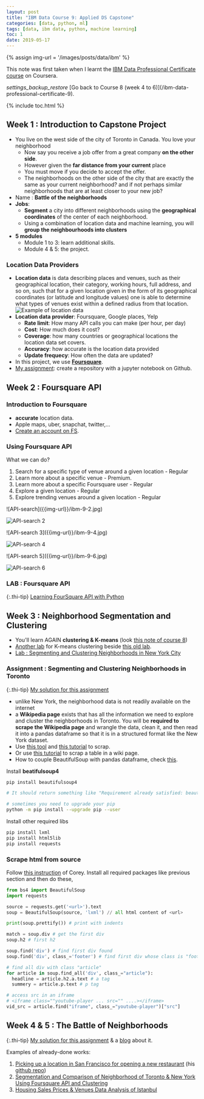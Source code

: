```yaml
---
layout: post
title: "IBM Data Course 9: Applied DS Capstone"
categories: [data, python, ml]
tags: [data, ibm data, python, machine learning]
toc: 1
date: 2019-05-17
---
```


{% assign img-url = '/images/posts/data/ibm' %}

This note was first taken when I learnt the [IBM Data Professional Certificate course](https://www.coursera.org/specializations/ibm-data-science-professional-certificate) on Coursera.

<div class="see-again">
<i class="material-icons">settings_backup_restore</i>
<span markdown="1">
[Go back to Course 8 (week 4 to 6)](/ibm-data-professional-certificate-9).
</span>
</div>

{% include toc.html %}

## Week 1 : Introduction to Capstone Project

- You live on the west side of the city of Toronto in Canada. You love your neighborhood
  - Now say you receive a job offer from a great company **on the other side**. 
  - However given the **far distance from your current** place 
  - You must move if you decide to accept the offer. 
  - The neighborhoods on the other side of the city that are exactly the same as your current neighborhood? and if not perhaps similar neighborhoods that are at least closer to your new job? 
- Name : **Battle of the neighborhoods**
- **Jobs**:
  - **Segment** a city into different neighborhoods using the **geographical coordinates** of the center of each neighborhood.
  - Using a combination of location data and machine learning, you will **group the neighbourhoods into clusters**
- **5 modules**
  - Module 1 to 3: learn additional skills.
  - Module 4 & 5: the project.

### Location Data Providers

- **Location data** is data describing places and venues, such as their geographical location, their category, working hours, full address, and so on, such that for a given location given in the form of its geographical coordinates (or latitude and longitude values) one is able to determine what types of venues exist within a defined radius from that location.
  ![Example of location data]({{img-url}}/ibm-9-1.jpg)
- **Location data provider**: Foursquare, Google places, Yelp
  - **Rate limit**: How many API calls you can make (per hour, per day)
  - **Cost**: How much does it cost?
  - **Coverage**: how many countries or geographical locations the location data set covers. 
  - **Accuracy**: how accurate is the location data provided
  - **Update frequecy**: How often the data are updated?
- In this project, we use **[Foursquare](https://foursquare.com/)**.
- [My assignment](https://github.com/dinhanhthi/Coursera_Capstone): create a repository with a jupyter notebook on Github.

## Week 2 : Foursquare API

### Introduction to Foursquare

- **accurate** location data.
- Apple maps, uber, snapchat, twitter,...
- [Create an account on FS](https://foursquare.com/developers/).

### Using Foursquare API

What we can do?

1. Search for a specific type of venue around a given location - Regular
2. Learn more about a specific venue - Premium.
3. Learn more about a specific Foursquare user - Regular
4. Explore a given location - Regular
5. Explore trending venues around a given location - Regular

<div class="columns-2" markdown="1">
![API-search]({{img-url}}/ibm-9-2.jpg)

![API-search 2]({{img-url}}/ibm-9-3.jpg)
</div>

<div class="columns-2" markdown="1">
![API-search 3]({{img-url}}/ibm-9-4.jpg)

![API-search 4]({{img-url}}/ibm-9-5.jpg)
</div>

<div class="columns-2" markdown="1">
![API-search 5]({{img-url}}/ibm-9-6.jpg)

![API-search 6]({{img-url}}/ibm-9-7.jpg)
</div>

### LAB : Foursquare API

{:.thi-tip}
[Learning FourSquare API with Python]({{site.url}}{{site.baseurl}}/files/ibm/DP0701EN-2-2-1-Foursquare-API-py-v1.0)

## Week 3 : Neighborhood Segmentation and Clustering

- You'll learn AGAIN **clustering & K-means** (look [this note of course 8]({{site.url}}{{site.baseurl}}/ibm-data-professional-certificate-9#week-4-clustering))
- [Another lab]({{site.url}}{{site.baseurl}}/files/ibm/DP0701EN-3-3-1-Clustering-k-means-py-v1.0) for K-means clustering beside [this old lab]({{site.url}}{{site.baseurl}}/files/ibm/ML0101EN-Clus-K-Means-Customer-Seg-py-v1).
- [Lab : Segmenting and Clustering Neighborhoods in New York City]({{site.url}}{{site.baseurl}}/files/ibm/DP0701EN-3-3-2-Neighborhoods-New-York-py-v1.0)

### Assignment : Segmenting and Clustering Neighborhoods in Toronto

{:.thi-tip}
[My solution for this assignment]({{site.url}}{{site.baseurl}}/files/ibm/Neighborhoods_in_Toronto)

- unlike New York, the neighborhood data is not readily available on the internet
- a **Wikipedia page** exists that has all the information we need to explore and cluster the neighborhoods in Toronto. You will be **required to scrape the Wikipedia page** and wrangle the data, clean it, and then read it into a pandas dataframe so that it is in a structured format like the New York dataset.
- Use [this tool](https://beautiful-soup-4.readthedocs.io/en/latest/) and [this tutorial](https://www.youtube.com/watch?v=ng2o98k983k) to scrap.
- Or use [this tutorial](https://qxf2.com/blog/web-scraping-using-python/) to scrap a table in a wiki page.
- How to couple BeautifulSoup with pandas dataframe, check [this](https://stackoverflow.com/questions/50633050/scrape-tables-into-dataframe-with-beautifulsoup).

Install **beatifulsoup4**

~~~ bash
pip install beautifulsoup4

# It should return something like "Requirement already satisfied: beautifulsoup4 in c:\programdata\anaconda3\lib\site-packages (4.6.0)"

# sometimes you need to upgrade your pip
python -m pip install --upgrade pip --user
~~~

Install other required libs

~~~ bash
pip install lxml
pip install html5lib
pip install requests
~~~

### Scrape html from source

Follow [this instruction](https://www.youtube.com/watch?v=ng2o98k983k) of Corey. Install all required packages like previous section and then do these,

~~~ python
from bs4 import BeautifulSoup
import requests

source = requests.get('<url>').text
soup = BeautifulSoup(source, 'lxml') // all html content of <url>

print(soup.prettify()) # print with indents

match = soup.div # get the first div
soup.h2 # first h2

soup.find('div') # find first div found
soup.find('div', class_='footer') # find first div whose class is "footer"

# find all div with class "article"
for article in soup.find_all('div', class_="article"):
  headline = article.h2.a.text # a tag
  summery = article.p.text # p tag

# access src in an iframe
# <iframe class=""youtube-player ... src="" ....></iframe>
vid_src = article.find("iframe", class_="youtube-player")["src"]
~~~

## Week 4 & 5 : The Battle of Neighborhoods

{:.thi-tip}
[My solution for this assignment](https://github.com/dinhanhthi/Coursera_Capstone) & a [blog](https://dinhanhthi.com/setting-up-a-cafe-in-hcmc) about it.

Examples of already-done works:

1. [Picking up a location in San Francisco for opening a new restaurant](https://medium.com/@cxc639/the-battle-of-neighborhoods-1f71b91e3c1e) (his [github repo](https://github.com/chang48/Data-Science-Projects/tree/master/Battle_of_neighborhoods))
2. [Segmentation and Comparison of Neighborhood of Toronto & New York Using Foursquare API and Clustering](https://www.galibhassankhan.com/2019/04/10/segmentation-and-comparison-of-neighborhood-toronto-new-york-using-foursquare-api-and-clustering/)
3. [Housing Sales Prices & Venues Data Analysis of Istanbul](https://www.linkedin.com/pulse/housing-sales-prices-venues-data-analysis-ofistanbul-sercan-y%C4%B1ld%C4%B1z/)






